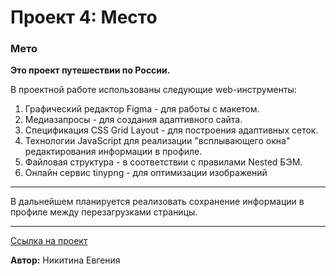 # Проект 4: Место

### Мето

**Это проект путешествии по России.**

В проектной работе использованы следующие web-инструменты:

1. Графический редактор Figma - для работы с макетом.
2. Медиазапросы - для создания адаптивного сайта.
3. Спецификация CSS Grid Layout - для построения адаптивных сеток.
4. Технологии JavaScript для реализации "всплывающего окна" редактирования информации в профиле.
5. Файловая структура - в соответствии с правилами Nested БЭМ.
6. Онлайн сервис tinypng - для оптимизации изображений

---

В дальнейшем планируется реализовать сохранение информации в профиле между перезагрузками страницы.

---

[Ссылка на проект](https://janenick.github.io/mesto/)

**Автор:** Никитина Евгения
